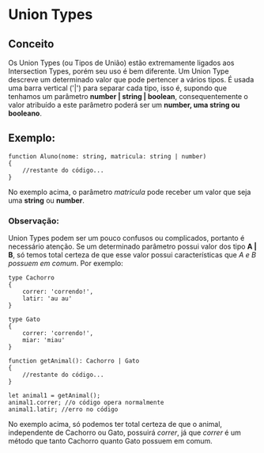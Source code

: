 # Union Types


## Conceito 

Os Union Types (ou Tipos de União) estão extremamente ligados aos Intersection Types, porém seu uso é bem diferente. Um Union Type descreve um determinado valor que pode pertencer a vários tipos. É usada uma barra vertical ('|') para separar cada tipo, isso é, supondo que tenhamos um parâmetro **number | string | boolean**, consequentemente o valor atribuído a este parâmetro poderá ser um **number, uma string ou booleano**.

## Exemplo:

    function Aluno(nome: string, matricula: string | number)
    {
        //restante do código...
    }

No exemplo acima, o parâmetro _matricula_ pode receber um valor que seja uma **string** ou **number**.

### Observação: 

Union Types podem ser um pouco confusos ou complicados, portanto é necessário atenção. Se um determinado parâmetro possui valor dos tipo **A | B**, só temos total certeza de que esse valor possui características que _A e B possuem em comum_. Por exemplo:

    type Cachorro 
    {
        correr: 'correndo!',
        latir: 'au au'
    }

    type Gato
    {
        correr: 'correndo!',
        miar: 'miau'
    }

    function getAnimal(): Cachorro | Gato
    {
        //restante do código...
    }

    let animal1 = getAnimal();
    animal1.correr; //o código opera normalmente
    animal1.latir; //erro no código

No exemplo acima, só podemos ter total certeza de que o animal, independente de Cachorro ou Gato, possuirá _correr_, já que _correr_ é um método que tanto Cachorro quanto Gato possuem em comum.
